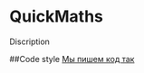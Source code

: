 # QuickMaths
Discription

##Code style
[Мы пишем код так](https://github.com/AlexBimlnk/QuickMaths/wiki/CODE-STYLE)
